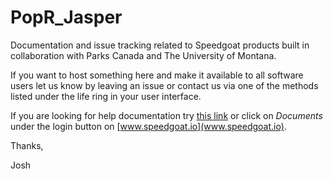 # PopR_Jasper

Documentation and issue tracking related to Speedgoat products built in collaboration with Parks Canada and The University of Montana.

If you want to host something here and make it available to all software users let us know by leaving an issue or contact us via one of the methods listed under the life ring in your user interface.

If you are looking for help documentation try [this link](https://speedgoat.github.io/Help_Pages/index.html) or click on *Documents* under the login button on [www.speedgoat.io](www.speedgoat.io).

Thanks,

Josh
